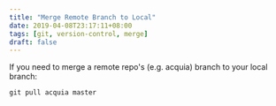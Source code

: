 ```yaml
---
title: "Merge Remote Branch to Local"
date: 2019-04-08T23:17:11+08:00
tags: [git, version-control, merge]
draft: false
---
```


If you need to merge a remote repo's (e.g. acquia) branch to your local branch:
```
git pull acquia master
```
